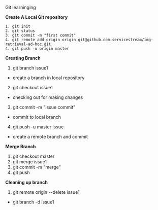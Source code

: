 Git learninging

**Create A Local Git repository**


    1. git init
    2. git status
    3. git commit -m "first commit"
    4. git remote add origin origin git@github.com:servicestream/img-retrieval-ad-hoc.git
    4. git push -u origin master

**Creating Branch**


1. git branch issue1
  * create a branch in local repository
2. git checkout issue1
  * checking out for making changes
3. git commit -m "issue commit"
  * commit to local branch
4. git push -u master issue
  * create a remote branch and commit

**Merge Branch**


1. git checkout master
2. git merge issue1
3. git commit -m "merge"
4. git push

**Cleaning up branch**


1. git remote origin --delete issue1
 - git branch -d issue1

